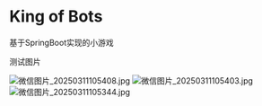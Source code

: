 # King of Bots

基于SpringBoot实现的小游戏



测试图片

![微信图片_20250311105408.jpg](https://img.picui.cn/free/2025/03/11/67cfa5eb4005a.jpg)
![微信图片_20250311105403.jpg](https://img.picui.cn/free/2025/03/11/67cfa5ef6795b.jpg)
![微信图片_20250311105344.jpg](https://img.picui.cn/free/2025/03/11/67cfa5ef7ba02.jpg)
